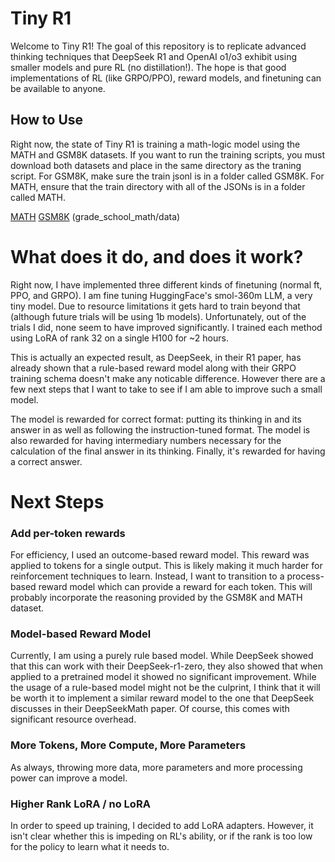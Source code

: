 # Tiny R1

Welcome to Tiny R1! The goal of this repository is to replicate advanced thinking techniques that DeepSeek R1 and OpenAI o1/o3 exhibit using smaller models and pure RL (no distillation!).
The hope is that good implementations of RL (like GRPO/PPO), reward models, and finetuning can be available to anyone.

## How to Use
Right now, the state of Tiny R1 is training a math-logic model using the MATH and GSM8K datasets. If you want to run the training scripts, you must download both datasets and place in the same directory as the traning script. 
For GSM8K, make sure the train jsonl is in a folder called GSM8K. For MATH, ensure that the train directory with all of the JSONs is in a folder called MATH.

[MATH](https://www.kaggle.com/datasets/mathurinache/math-dataset)
[GSM8K](https://github.com/openai/grade-school-math) (grade_school_math/data)

# What does it do, and does it work?

Right now, I have implemented three different kinds of finetuning (normal ft, PPO, and GRPO). I am fine tuning HuggingFace's smol-360m LLM, a very tiny model. 
Due to resource limitations it gets hard to train beyond that (although future trials will be using 1b models). Unfortunately, out of the trials I did, none seem to have improved significantly. I trained each method using LoRA of rank 32 on a single H100 for ~2 hours. 

This is actually an expected result, as DeepSeek, in their R1 paper, has already shown that a rule-based reward model along with their GRPO training schema doesn't make any noticable difference. However there are a few next steps that I want to take to see if I am able to improve such a small model.

The model is rewarded for correct format: putting its thinking in <think> </think> and its answer in <answer> </answer> as well as following the instruction-tuned format. The model is also rewarded for having intermediary numbers necessary for the calculation of the final answer in its thinking. Finally, it's rewarded for having a correct answer. 

# Next Steps
### Add per-token rewards
For efficiency, I used an outcome-based reward model. This reward was applied to tokens for a single output. This is likely making it much harder for reinforcement techniques to learn. Instead, I want to transition to a process-based reward model which can provide a reward for each token. This will probably incorporate the reasoning provided by the GSM8K and MATH dataset.

### Model-based Reward Model
Currently, I am using a purely rule based model. While DeepSeek showed that this can work with their DeepSeek-r1-zero, they also showed that when applied to a pretrained model it showed no significant improvement. While the usage of a rule-based model might not be the culprint, I think that it will be worth it to implement a similar reward model to the one that DeepSeek discusses in their DeepSeekMath paper. Of course, this comes with significant resource overhead.

### More Tokens, More Compute, More Parameters
As always, throwing more data, more parameters and more processing power can improve a model.

### Higher Rank LoRA / no LoRA
In order to speed up training, I decided to add LoRA adapters. However, it isn't clear whether this is impeding on RL's ability, or if the rank is too low for the policy to learn what it needs to.

